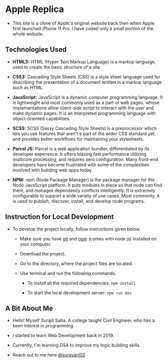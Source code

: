 # Apple Replica

- This site is a clone of Apple's original website back then when Apple first launched iPhone 11 Pro. I have coded only
  a small portion of the whole website.

## Technologies Used

- **HTML5:** HTML (Hyper Text Markup Language) is a markup language, used to create the basic structure of a site.

- **CSS3:** Cascading Style Sheets (CSS) is a style sheet language used for describing the presentation of a document
  written in a markup language such as HTML.

- **JavaScript:** JavaScript is a dynamic computer programming language. It is lightweight and most commonly used as a part
  of web pages, whose implementations allow client-side script to interact with the user and make dynamic pages. It is
  an interpreted programming language with object-oriented capabilities.

- **SCSS:** SCSS (Sassy Cascading Style Sheets) is a preprocessor which lets you use features that aren't a part of the
  wider CSS standard yet, and provides better workflows for maintaining your stylesheets.

- **Parcel JS:** Parcel is a web application bundler, differentiated by its developer experience. It offers blazing fast
  performance utilizing multicore processing, and requires zero configuration. Many front-end developers have become
  frustrated with some of the complexities involved with building web apps today.

- **NPM:** npm (Node Package Manager) is the package manager for the Node JavaScript platform. It puts modules in place so that node can find them,
  and manages dependency conflicts intelligently. It is extremely configurable to support a wide variety of use cases.
  Most commonly, it is used to publish, discover, install, and develop node programs.

## Instruction for Local Development

- To develop the project locally, follow instructions given below.

  - Make sure you have [git](https://git-scm.com/) and [npm](https://nodejs.org/en/) (comes with node js) installed on your computer.

  - Download the project.

  - Go to the directory, where the project files are located.

  - Use terminal and run the following commands.

    - To install all the required dependencies: `npm install` 

    - To start the local development server: `npm run dev`

## A Bit About Me

- Hello! Myself Surajit Saha. A college taught Civil Engineer, who has a keen interest in programming.

- I started to learn Web Development back in 2019.

- Currently, I'm learning DSA to improve my logic building skills.

- Reach out to me here [@surayani02](https://twitter.com/surayani02)